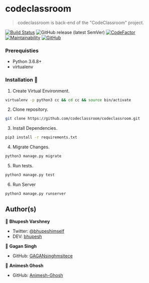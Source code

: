 # codeclassroom

> codeclassroom is back-end of the "CodeClassroom" project.

[![Build Status](https://travis-ci.org/codeclassroom/codeclassroom.svg?branch=master)](https://travis-ci.org/codeclassroom/codeclassroom)
![GitHub release (latest SemVer)](https://img.shields.io/github/v/release/codeclassroom/codeclassroom)
[![CodeFactor](https://www.codefactor.io/repository/github/codeclassroom/codeclassroom/badge)](https://www.codefactor.io/repository/github/codeclassroom/codeclassroom)
[![Maintainability](https://api.codeclimate.com/v1/badges/982b856aa598f852f9a8/maintainability)](https://codeclimate.com/github/codeclassroom/codeclassroom/maintainability)
[![GitHub](https://img.shields.io/github/license/codeclassroom/codeclassroom)](https://github.com/codeclassroom/codeclassroom/blob/master/LICENSE)

### Prerequisties
- Python 3.6.8+
- virtualenv

### Installation 🔮

1. Create Virtual Environment.
```bash
virtualenv -p python3 cc && cd cc && source bin/activate
```
2. Clone repository.
```bash
git clone https://github.com/codeclassroom/codeclassroom.git
```
3. Install Dependencies.
```bash
pip3 install -r requirements.txt
```
4. Migrate Changes.
```bash
python3 manage.py migrate
```
5. Run tests.
```bash
python3 manage.py test
```
6. Run Server
```bash
python3 manage.py runserver
```


## Author(s)

👥 **Bhupesh Varshney**

- Twitter: [@bhupeshimself](https://twitter.com/bhupeshimself)
- DEV: [bhupesh](https://dev.to/bhupesh)

👥 **Gagan Singh**

- GitHub: [GAGANsinghmsitece](https://github.com/GAGANsinghmsitece)

👥 **Animesh Ghosh**

- GitHub: [Animesh-Ghosh](https://github.com/Animesh-Ghosh)
